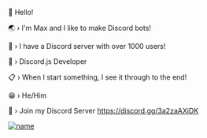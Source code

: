 👋 Hello!

🌏 › I'm Max and I like to make Discord bots!

👤 › I have a Discord server with over 1000 users!

🔨 › Discord.js Developer

📋 › When I start something, I see it through to the end!

😁 › He/Him

📌 › Join my Discord Server https://discord.gg/3a2zaAXjDK

[![name](https://github.com/thecodebuzz/FileSizePOC/blob/master/TheCodebuzz.png?raw=true)](https://www.thecodebuzz.com/how-to-add-image-to-excel-files-using-npoi/)




